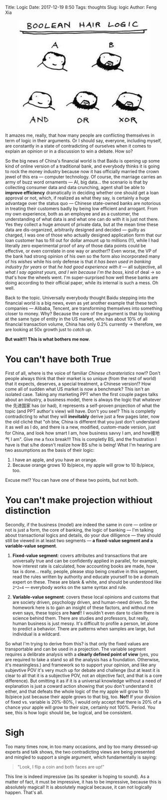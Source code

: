 Title: Logic
Date: 2017-12-19 8:50
Tags: thoughts
Slug: logic
Author: Feng Xia

<figure class="col l5 m5 s12">
  <img src="/images/logic.png"/>
</figure>


It amazes me, really, that how many people are conflicting themselves
in term of logic in their arguments. Or I should say, everyone,
including myself, are constantly in a state of contradicting of
ourselves when it comes to explain an opinion or in a discussion to
win a debate. How so?

So the big news of China's financial world is that Baidu is opening up
some kind of online version of a traditional bank, and everybody
thinks it is going to rock the money industry because now it has
officially married the crown jewel of this era &mdash; computer
technology. Of course, the marriage carries an army of buzz word
ornaments &mdash; AI, big data... the scenario is that by collecting
consumer data and data crunching, agent shall be able to **improve
efficiency** dramatically in deciding whether one should get a loan
approval or not, which, if realized as what they say, is certainly a
huge advantage over the status quo &mdash; Chinese state-owned banks
are notorious in treating their customers badly by being low efficient
and arrogant. From my own experience, both as an employee and as a
customer, the understanding of what data is and what one can do with
it is just not there. Yes they collect a huge amount of private data,
but at the mean time these data are dis-organized, arbitrarily
designed and decided &mdash; guilty as charged, I was one of those who
actually designed application form that our loan customer has to fill
out for dollar amount up to millions (!!), while I had literally zero
experimental proof of any of those data points could be effective, or
even correlate in one way or another!? Even worse, the VP of the bank
had strong opinion of his own so the form also incorporated many of
his _wishes_ while his only defense is that _it has been used in
banking industry for years_ or that _he had good experience with it_
&mdash; all subjective, all _what I say against yours, and I win
because I'm the boss_, kind of deal &rarr; so that's how the wheels
went. I'm super-surprised how well these banks are doing according to
their official paper, while its internal is such a mess. Oh well.

Back to the topic. Universally everybody thought Baidu stepping into
the financial world is a big news, even as yet another example that
these tech companies &mdash; Alibaba, Tencent, are transforming
themselves into something closer to money. Why? Because the core of
the argument is that by looking at the same type of entity in the US
market, who has about 10% of all financial transaction volume, China
has only 0.2% currently &rarr; therefore, we are looking at 50x growth
just to _catch up_.

**But wait!!! This is what bothers me now**. 

# You can't have both True

First of all, where is the voice of familiar _Chinese charateristics_
now!? Don't people always think that their market is so unique (from
the rest of world) that it expects, deserves, a special treatment, a
Chinese version!?  How come all of sudden what US market is now a
benchmark? This isn't an isolated case. Taking any marketing PPT when
the first couple pages talks about an industry, a business model,
there is always the logic that whatever the 先进国家 has (or had), it
represents a self-proven projection of what the topic (and PPT
author's view) will have. Don't you see!? This is completly
contradicting to what they will **inevitably** derive just a few pages
later, now the old cliché that "oh btw, China is different that you
just don't understand it as well as I do, and there is a new,
modified, custom-made version, just for China, and look how smart I
am, how business savvy I am, and how接地气 I am". Give me a fxxx
break!!! This is completly BS, and the frustration I have is that
s/he doesn't realize how BS s/he is being!  What I'm hearing are two
assumptions as the basis of their logic:

1. I have an apple, and you have an orange.
2. Because orange grows 10 lb/piece, my apple will grow to 10 lb/piece, too.

Excuse me!? You can have one of these two points, but not both.

# You can't make projection withiout distinction

Secondly, if the business (model) are indeed the same in core &mdash;
online or not is just a form, the core of banking, the logic of
banking &mdash; I'm talking about transactional logics and details, do
your due dilligence &mdash; they should still be viewed in at least
two segments &mdash; **a fixed-value segment and a variable-value
segment**. 

1. **Fixed-value segment**: covers attributes and transactions that
are universally true and can be confidently applied in parallel, for
example, how interest rate is calculated, how accounting books are
made, how tax is done... really, people, please stop being creative in
this segment, read the rules written by authority and educate yourself
to be a domain expert on these. These are blank & white, and should be
understood like `2*2=4` &mdash; everybody works on the same syntax and
rule.

2. **Variable-value segment**: covers these local opinions and customs
   that are society driven, psychology driven, and human-need
   driven. So the homework here is to gain an insight of these
   factors, and without me even says, these topics are **hard**!!
   I wouldn't even dare to claim there is science behind them. There
   are studies and professors, but really, human business is just
   messy. It's difficult to profile a person, let alone to predict a
   behavior. There are patterns when samples are large, but individual
   is a wildcard.
   
So what I'm trying to derive from this? is that only the fixed values
are transportable and can be used in a projection. The variable
segment requires a delibrate analysis with a **clearly defined point
of view** (yes, you are required to take a stand so all the analysis
has a foundation. Otherwise, it's meaningless.) and framework so to
support your opinion, and like any subjevtive POV it's very much up
for debate and challenge (but at least it is clear to all that it is a
subjective POV, not an objective fact, and that is a core
difference). But omitting it as if it is a universal knowledge without
a need of explanation is just a coward action showing that you don't
understand it either, and that defeats the whole logic of the my apple
will grow to 10 lb/piece just because their apple grows to that big,
too. **No!!** If your division of fixed vs. variable is 20%-80%, I
would only accept that there is 20% of a chance your apple will grow
to their size, certainly not 100%. Period. You see, this is how logic
should be, be logical, and be consistent.

# Sigh

Too many times now, in too many occasions, and by too many dressed-up
experts and talk shows, the two contradicting views are being
presented and mingled to support a single argument, which
fundamentally is saying:

> "Look, I flip a coin and both faces are up!"

This line is indeed impressive (as its speaker is hoping to sound). As
a matter of fact, it must be impressive, it has to be impressive,
because this is absolutely magical! It is absolutely magical because,
it can not logically happen. That's all.

